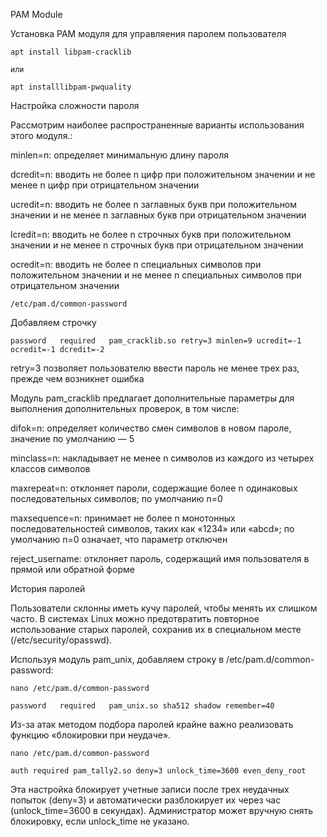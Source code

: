 PAM Module

Установка PAM модуля для управляения паролем пользователя

```
apt install libpam-cracklib

или

apt installlibpam-pwquality
```

Настройка сложности пароля

Рассмотрим наиболее распространенные варианты использования этого модуля.:

minlen=n: определяет минимальную длину пароля

dcredit=n: вводить не более n цифр при положительном значении и не менее n цифр при отрицательном значении

ucredit=n: вводить не более n заглавных букв при положительном значении и не менее n заглавных букв при отрицательном значении

lcredit=n: вводить не более n строчных букв при положительном значении и не менее n строчных букв при отрицательном значении

ocredit=n: вводить не более n специальных символов при положительном значении и не менее n специальных символов при отрицательном значении

```
/etc/pam.d/common-password

```
Добавляем строчку
```
password   required   pam_cracklib.so retry=3 minlen=9 ucredit=-1 ocredit=-1 dcredit=-2
```
retry=3 позволяет пользователю ввести пароль не менее трех раз, прежде чем возникнет ошибка

Модуль pam_cracklib предлагает дополнительные параметры для выполнения дополнительных проверок, в том числе:

difok=n: определяет количество смен символов в новом пароле, значение по умолчанию — 5

minclass=n: накладывает не менее n символов из каждого из четырех классов символов

maxrepeat=n: отклоняет пароли, содержащие более n одинаковых последовательных символов; по умолчанию n=0

maxsequence=n: принимает не более n монотонных последовательностей символов, таких как «1234» 
или «abcd»; по умолчанию n=0 означает, что параметр отключен

reject_username: отклоняет пароль, содержащий имя пользователя в прямой или обратной форме

История паролей

Пользователи склонны иметь кучу паролей, чтобы менять их слишком часто. В системах Linux можно предотвратить повторное использование старых паролей, сохранив их в специальном месте (/etc/security/opasswd).

Используя модуль pam_unix, добавляем строку в /etc/pam.d/common-password:

```
nano /etc/pam.d/common-password
```
```
password   required   pam_unix.so sha512 shadow remember=40
```

Из-за атак методом подбора паролей крайне важно реализовать функцию «блокировки при неудаче». 

```
nano /etc/pam.d/common-password
```
```
auth required pam_tally2.so deny=3 unlock_time=3600 even_deny_root
```
Эта настройка блокирует учетные записи после трех неудачных попыток (deny=3) и автоматически разблокирует их через час (unlock_time=3600 в секундах). Администратор может вручную снять блокировку, если unlock_time не указано.

